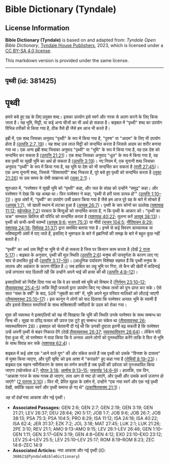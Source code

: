 # Bible Dictionary (Tyndale)

## License Information

**Bible Dictionary (Tyndale)** is based on and adapted from: _Tyndale Open Bible Dictionary_, [Tyndale House Publishers](https://tyndaleopenresources.com/), 2023, which is licensed under a [CC BY-SA 4.0 license](https://creativecommons.org/licenses/by-sa/4.0/legalcode.en).

This markdown version is provided under the same license.



--------------------------------

## पृथ्वी (id: 381425)

पृथ्वी
======

हमारे बसे हुए ग्रह के लिए प्रयुक्त शब्द। इसका उपयोग इसे स्वर्ग और नरक से अलग करने के लिए किया जाता है। यह भूमि, मिट्टी, या कई अन्य चीजों का भी अर्थ हो सकता है। बाइबल में "पृथ्वी" शब्द का उपयोग विभिन्न तरीकों से किया गया है, ठीक वैसे ही जैसे हम आज भी करते हैं।

इब्री में, एक शब्द जिसका अनुवाद "पृथ्वी" के रूप में किया गया है, "पुरुष" या "आदम" के लिए भी उपयोग होता है ([उत्पत्ति 2:7, 19](https://ref.ly/Gen2:7))। यह शब्द उस लाल मिट्टी को सन्दर्भित करता है जिससे आदम का शरीर बनाया गया था। एक अन्य इब्री शब्द जिसका अनुवाद "पृथ्वी" या "भूमि" के रूप में किया गया है, वह एक देश को सन्दर्भित कर सकता है ([उत्पत्ति 21:21](https://ref.ly/Gen21:21))। एक शब्द जिसका अनुवाद "धूल" के रूप में किया गया है, वह बस पृथ्वी या सूखी भूमि का अर्थ हो सकता है ([उत्पत्ति 3:19](https://ref.ly/Gen3:19))। नए नियम में, एक यूनानी शब्द जिसका अनुवाद "पृथ्वी" के रूप में किया गया है, वह भूमि या देश को भी सन्दर्भित कर सकता है ([मत्ती 27:45](https://ref.ly/Matt27:45))। एक अन्य यूनानी शब्द, जिससे "विश्‍वव्यापी" शब्द निकला है, पूरे बसे हुए पृथ्वी को सन्दर्भित करता है ([लूका 21:26](https://ref.ly/Luke21:26)) या उस समय के रोमी साम्राज्य को ([लूका 2:1](https://ref.ly/Luke2:1))।

शुरुआत में, “परमेश्वर ने सूखी भूमि को “पृथ्वी” कहा, और जल के संग्रह को उन्होंने “समुद्र” कहा। और परमेश्वर ने देखा कि यह अच्छा था। फिर परमेश्वर ने कहा, 'पृथ्वी से हरी घास उत्पन्न हो’” ([उत्पत्ति 1:10–11](https://ref.ly/Gen1:10-Gen1:11))। कुछ अंशों में, “पृथ्वी” का उपयोग उसी प्रकार किया गया है जैसे हम आज पूरे ग्रह के बारे में सोचते हैं ([अय्यूब 1:7](https://ref.ly/Job1:7)), जो खाली स्थान में लटका हुआ है ([अय्यूब 26:7](https://ref.ly/Job26:7))। पृथ्वी के चार कोनों का उल्लेख ([यशायाह 11:12](https://ref.ly/Isa11:12); [यहेजकेल 7:2](https://ref.ly/Ezek7:2)) परकार के बिन्दुओं को सन्दर्भित करता है, न कि पृथ्वी के आकार को। "पृथ्वी का चक्र" सम्भवतः क्षितिज की परिधि को सन्दर्भित करता है ([यशायाह 40:22](https://ref.ly/Isa40:22); तुलना करें [अय्यूब 38:13](https://ref.ly/Job38:13))। पृथ्वी को कभी\-कभी स्तम्भों ([अय्यूब 9:6](https://ref.ly/Job9:6); [भजन 75:3](https://ref.ly/Ps75:3)) या नींवों ([भजन 104:5](https://ref.ly/Ps104:5); [नीतिवचन 8:29](https://ref.ly/Prov8:29); [यशायाह 24:18](https://ref.ly/Isa24:18); [यिर्मयाह 31:37](https://ref.ly/Jer31:37)) द्वारा समर्थित बताया गया है। इनमें से कई विवरण काव्यात्मक या भविष्यद्वाणी अंशों में पाए जाते हैं, इसलिए वे भूमण्डल के बारे में इब्रानियों की समझ के बारे में बहुत कुछ नहीं बताते हैं।

“पृथ्वी” का अर्थ उस मिट्टी या भूमि से भी हो सकता है जिस पर किसान काम करता है (देखें [2 राजा 5:17](https://ref.ly/2Kgs5:17))। बाइबल के अनुसार, पृथ्वी की मूल स्थिति ([उत्पत्ति 2:6](https://ref.ly/Gen2:6)) मनुष्य की पापपूर्णता के कारण लाए गए श्राप से प्रभावित हुई थी ([उत्पत्ति 3:17–19](https://ref.ly/Gen3:17-Gen3:19))। (आधुनिक पर्यावरण विशेषज्ञ सहमत हैं कि पृथ्वी मनुष्य के लालच और अहंकार के कारण पीड़ित है।) जब हाबिल का लहू भूमि पर गिरा, तो कैन की खेती में कठिनाई उन्हें लगातार याद दिलाती रही कि उन्होंने अपने भाई की हत्या की थी ([उत्पत्ति 4:8–12](https://ref.ly/Gen4:8-Gen4:12))।

इस्राएलियों को निर्देश दिया गया था कि वे हर सातवें वर्ष भूमि को विश्राम दें ([निर्गमन 23:10–12](https://ref.ly/Exod23:10-Exod23:12); [लैव्यव्यवस्था 25:4–5](https://ref.ly/Lev25:4-Lev25:5)) ताकि मिट्टी फसलों द्वारा उपयोग किए गए पोषक तत्वों को पुनः प्राप्त कर सके। ऐसे सात “सब्त के वर्षों” के बाद, 50वें “जुबली का वर्ष” में, भूमि अपने मूल परिवार मालिकों को लौटाई जाएगी ([लैव्यव्यवस्था 25:10–17](https://ref.ly/Lev25:10-Lev25:17))। इस कानून ने लोगों को याद दिलाया कि परमेश्वर अन्ततः भूमि के स्वामी हैं और इससे विशाल सम्पत्तियों के साथ शक्तिशाली जमींदारों के उदय को रोका गया।

मूसा की व्यवस्था ने इस्राएलियों को यह भी सिखाया कि भूमि की स्थिति उनके परमेश्वर के साथ सम्बन्ध का चिन्ह थी। सूखा या दरिद्र फसल की उपज एक टूटे हुए सम्बन्ध का संकेत था ([लैव्यव्यवस्था 26](https://ref.ly/Lev26:1-Lev26:46); व्यवस्थाविवरण 28\)। इस्राएल को चेतावनी दी गई थी कि उनकी दुष्टता इतनी बढ़ सकती है कि परमेश्वर उन्हें अपनी पृथ्वी से बाहर निकाल देंगे (देखें [लैव्यव्यवस्था 26:37](https://ref.ly/Lev26:37); [व्यवस्थाविवरण 28:64](https://ref.ly/Deut28:64))। लेकिन यदि ऐसा हुआ भी, तो परमेश्वर ने वादा किया कि वे अन्ततः अपने लोगों को पुनर्स्थापित करेंगे ताकि वे फिर से भूमि के साथ विवाह कर सकें ([यशायाह 62:4](https://ref.ly/Isa62:4))।

बाइबल में कई अंश एक "आने वाले युग" की ओर संकेत करते हैं जब पृथ्वी को उसके "विनाश के दासत्व" से मुक्त किया जाएगा, और पूरी सृष्टि को इस आशा में "कराहते" हुए कहा गया है ([रोमियों 8:19](https://ref.ly/Rom8:19-Rom8:23)[–](https://ref.ly/Zech14:6-Zech14:9)[23](https://ref.ly/Rom8:19-Rom8:23))। बाइबल एक महान नवीनीकरण के समय का वर्णन करती है जब पृथ्वी की उर्वरता को पुनःस्थापित किया जाएगा (यहेजकेल 47; [योएल 3:18](https://ref.ly/Joel3:18); [आमोस 9:13](https://ref.ly/Amos9:13-Amos9:15)[–](https://ref.ly/Zech14:6-Zech14:9)[15](https://ref.ly/Amos9:13-Amos9:15); [जकर्याह 14:6–9](https://ref.ly/Zech14:6-Zech14:9))। हालांकि, एक दिन, “आकाश गरज के साथ गायब हो जाएगा, तत्व आग से नष्ट हो जाएंगे, और पृथ्वी और उसके कार्य उजागर हो जाएंगे” ([2 पतरस 3:10](https://ref.ly/2Pet3:10))। फिर भी, प्रेरित यूहन्ना के दर्शन में, उन्होंने “एक नया स्वर्ग और एक नई पृथ्वी देखी, क्योंकि पहला स्वर्ग और पृथ्वी समाप्त हो गए थे” ([प्रकाशितवाक्य 21:1](https://ref.ly/Rev21:1))।

*यह भी देखें* नया आकाश और नई पृथ्वी।

* **Associated Passages:** GEN 2:6; GEN 2:7; GEN 2:19; GEN 3:19; GEN 21:21; LEV 26:37; DEU 28:64; 2KI 5:17; JOB 1:7; JOB 9:6; JOB 26:7; JOB 38:13; PSA 75:3; PSA 104:5; PRO 8:29; ISA 11:12; ISA 24:18; ISA 40:22; ISA 62:4; JER 31:37; EZK 7:2; JOL 3:18; MAT 27:45; LUK 2:1; LUK 21:26; 2PE 3:10; REV 21:1; AMO 9:13–AMO 9:15; LEV 26:1–LEV 26:46; GEN 1:10–GEN 1:11; GEN 3:17–GEN 3:19; GEN 4:8–GEN 4:12; EXO 23:10–EXO 23:12; LEV 25:4–LEV 25:5; LEV 25:10–LEV 25:17; ROM 8:19–ROM 8:23; ZEC 14:6–ZEC 14:9
* **Associated Articles:** नया आकाश और नई पृथ्वी (ID: `368621@TyndaleBibleDictionary`)

